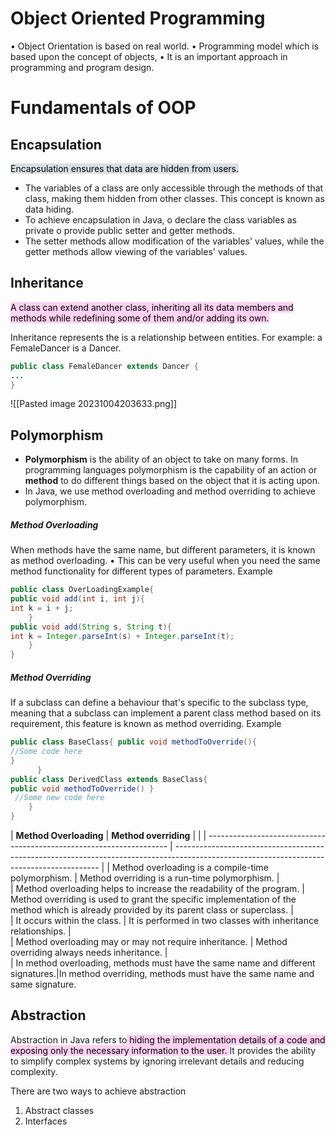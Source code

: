 # Object Oriented Programming

• Object Orientation is based on real world. 
• Programming model which is based upon the concept of objects, 
• It is an important approach in programming and program design.

# Fundamentals of OOP

## Encapsulation

<mark style="background: #CACFD9A6;">Encapsulation ensures that data are hidden from users. </mark>
- The variables of a class are only accessible through the methods of that class, making them hidden from other classes. This concept is known as data hiding. 
- To achieve encapsulation in Java, o declare the class variables as private o provide public setter and getter methods. 
- The setter methods allow modification of the variables' values, while the getter methods allow viewing of the variables' values.
## Inheritance

<mark style="background: #FFB8EBA6;">A class can extend another class, inheriting all its data members and methods while redefining some of them and/or adding its own.</mark>

Inheritance represents the is a relationship between entities.
For example: a FemaleDancer is a Dancer.

```java
public class FemaleDancer extends Dancer { 
... 
}
```



![[Pasted image 20231004203633.png]]
## Polymorphism

- **Polymorphism** is the ability of an object to take on many forms. In programming languages            polymorphism is the capability of an action or **method** to do different things based on the object that it is acting upon.
- In Java, we use method overloading and method overriding to achieve polymorphism.
##### Method Overloading 

When methods have the same name, but different parameters, it is known as method overloading. • This can be very useful when you need the same method functionality for different types of parameters. Example 
```java
public class OverLoadingExample{ 
public void add(int i, int j){
int k = i + j; 
	} 
public void add(String s, String t){ 
int k = Integer.parseInt(s) + Integer.parseInt(t);
	}
}
```

##### Method Overriding 

If a subclass can define a behaviour that's specific to the subclass type, meaning that a subclass can implement a parent class method based on its requirement, this feature is known as method overriding. Example 
```java
public class BaseClass{ public void methodToOverride(){ 
//Some code here 
}
	  } 
public class DerivedClass extends BaseClass{ 
public void methodToOverride() }
 //Some new code here 
	} 
}
```


| **Method Overloading**                                                   | **Method overriding**                                                                                                                         |     |
| -------------------------------------------------------------------- | ----------------------------------------------------------------------------------------------------------------------------------------- | 
| Method overloading is a compile-time polymorphism.                   | Method overriding is a run-time polymorphism.                                                                                             |     
| Method overloading helps to increase the readability of the program. | Method overriding is used to grant the specific implementation of the method which is already provided by its parent class or superclass. |     
| It occurs within the class.                                          | It is performed in two classes with inheritance relationships.                                                                            |     
| Method overloading may or may not require inheritance.               | Method overriding always needs inheritance.                                                                                               |     
|  In method overloading, methods must have the same name and different signatures.|In method overriding, methods must have the same name and same signature.                                                                 
## Abstraction

Abstraction in Java refers to<mark style="background: #FFB8EBA6;"> hiding the implementation details of a code and exposing only the necessary information to the user. </mark> It provides the ability to simplify complex systems by ignoring irrelevant details and reducing complexity.

There are two ways to achieve abstraction 
1. Abstract classes 
2. Interfaces 